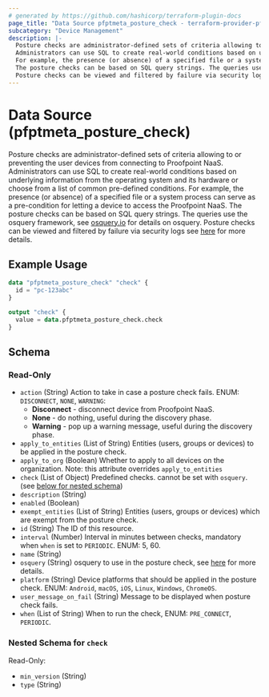 ```yaml
---
# generated by https://github.com/hashicorp/terraform-plugin-docs
page_title: "Data Source pfptmeta_posture_check - terraform-provider-pfptmeta"
subcategory: "Device Management"
description: |-
  Posture checks are administrator-defined sets of criteria allowing to or preventing the user devices from connecting to Proofpoint NaaS.
  Administrators can use SQL to create real-world conditions based on underlying information from the operating system and its hardware or choose from a list of common pre-defined conditions.
  For example, the presence (or absence) of a specified file or a system process can serve as a pre-condition for letting a device to access the Proofpoint NaaS.
  The posture checks can be based on SQL query strings. The queries use the osquery framework, see osquery.io https://osquery.io/ for details on osquery.
  Posture checks can be viewed and filtered by failure via security logs see here https://help.metanetworks.com/knowledgebase/posture_checks for more details.
---
```


# Data Source (pfptmeta_posture_check)

Posture checks are administrator-defined sets of criteria allowing to or preventing the user devices from connecting to Proofpoint NaaS.
Administrators can use SQL to create real-world conditions based on underlying information from the operating system and its hardware or choose from a list of common pre-defined conditions.
For example, the presence (or absence) of a specified file or a system process can serve as a pre-condition for letting a device to access the Proofpoint NaaS.
The posture checks can be based on SQL query strings. The queries use the osquery framework, see [osquery.io](https://osquery.io/) for details on osquery.
Posture checks can be viewed and filtered by failure via security logs see [here](https://help.metanetworks.com/knowledgebase/posture_checks) for more details.

## Example Usage

```terraform
data "pfptmeta_posture_check" "check" {
  id = "pc-123abc"
}

output "check" {
  value = data.pfptmeta_posture_check.check
}
```

<!-- schema generated by tfplugindocs -->
## Schema

### Read-Only

- `action` (String) Action to take in case a posture check fails. ENUM: `DISCONNECT`, `NONE`, `WARNING`:
	- **Disconnect** - disconnect device from Proofpoint NaaS.
	- **None** - do nothing, useful during the discovery phase. 
   - **Warning** - pop up a warning message, useful during the discovery phase.
- `apply_to_entities` (List of String) Entities (users, groups or devices) to be applied in the posture check.
- `apply_to_org` (Boolean) Whether to apply to all devices on the organization. Note: this attribute overrides `apply_to_entities`
- `check` (List of Object) Predefined checks. cannot be set with `osquery`. (see [below for nested schema](#nestedatt--check))
- `description` (String)
- `enabled` (Boolean)
- `exempt_entities` (List of String) Entities (users, groups or devices) which are exempt from the posture check.
- `id` (String) The ID of this resource.
- `interval` (Number) Interval in minutes between checks, mandatory when `when` is set to `PERIODIC`. ENUM: 5, 60.
- `name` (String)
- `osquery` (String) osquery to use in the posture check, see [here](https://osquery.io/) for more details.
- `platform` (String) Device platforms that should be applied in the posture check. ENUM: `Android`, `macOS`, `iOS`, `Linux`, `Windows`, `ChromeOS`.
- `user_message_on_fail` (String) Message to be displayed when posture check fails.
- `when` (List of String) When to run the check, ENUM: `PRE_CONNECT`, `PERIODIC`.

<a id="nestedatt--check"></a>
### Nested Schema for `check`

Read-Only:

- `min_version` (String)
- `type` (String)
